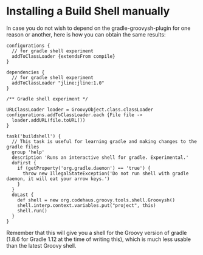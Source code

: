 # Installing a Build Shell manually

In case you do not wish to depend on the gradle-groovysh-plugin for one reason or another, here is how you can obtain
the same results:

    configurations {
      // for gradle shell experiment
      addToClassLoader {extendsFrom compile}
    }

    dependencies {
      // for gradle shell experiment
      addToClassLoader "jline:jline:1.0"
    }

    /** Gradle shell experiment */

    URLClassLoader loader = GroovyObject.class.classLoader
    configurations.addToClassLoader.each {File file ->
      loader.addURL(file.toURL())
    }

    task('buildshell') {
      // This task is useful for learning gradle and making changes to the gradle files
      group 'help'
      description 'Runs an interactive shell for gradle. Experimental.'
      doFirst {
        if (getProperty('org.gradle.daemon') == 'true') {
          throw new IllegalStateException('Do not run shell with gradle daemon, it will eat your arrow keys.')
        }
      }
      doLast {
        def shell = new org.codehaus.groovy.tools.shell.Groovysh()
        shell.interp.context.variables.put("project", this)
        shell.run()
      }
    }

Remember that this will give you a shell for the Groovy version of gradle (1.8.6 for Gradle 1.12 at the time of writing this), which is
much less usable than the latest Groovy shell.
